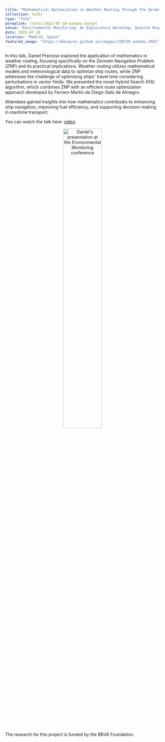 ```yaml
---
title: "Mathematical Optimization in Weather Routing through the Zermelo Navigation Problem"
collection: talks
type: "Talk"
permalink: /talks/2023-07-10-wimobo-daniel
venue: "Environmental Monitoring: An Exploratory Workshop, Spanish Royal Academy of Science"
date: 2023-07-10
location: "Madrid, Spain"
featured_image: "https://daniprec.github.io/images/230710_wimobo.JPEG"
---
```


In this talk, Daniel Precioso explored the application of mathematics in weather routing, focusing specifically on the Zermelo Navigation Problem (ZNP) and its practical implications. Weather routing utilizes mathematical models and meteorological data to optimize ship routes, while ZNP addresses the challenge of optimizing ships' travel time considering perturbations in vector fields. We presented the novel Hybrid Search (HS) algorithm, which combines ZNP with an efficient route optimization approach developed by Ferraro-Martin de Diego-Sato de Almagro.

Attendees gained insights into how mathematics contributes to enhancing ship navigation, improving fuel efficiency, and supporting decision-making in maritime transport.

You can watch the talk here: [video](https://www.youtube.com/watch?v=i6BFsdg-AVw&t=12275s).

<p align="center"><a href="https://www.youtube.com/watch?v=i6BFsdg-AVw&t=12275s"><img src="{{ page.featured_image }}" alt="Daniel's presentation at the Environmental Monitoring conference" width="50%"/></a></p>

The research for this project is funded by the BBVA Foundation.
